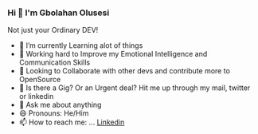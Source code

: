 ### Hi 👋 I'm Gbolahan Olusesi

Not just your Ordinary DEV!

- 🔭 I’m currently Learning alot of things 
- 🌱 Working hard to Improve my Emotional Intelligence and Communication Skills
- 👯 Looking to Collaborate with other devs and contribute more to OpenSource
- 🤔 Is there a Gig? Or an Urgent deal? Hit me up through my mail, twitter or linkedin
- 💬 Ask me about anything
- 😄 Pronouns: He/Him
- 📫 How to reach me: ... [Linkedin](https://www.linkedin.com/in/olusesimrg/)

